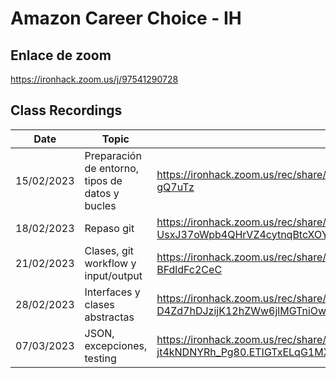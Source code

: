 # Amazon Career Choice - IH  





## Enlace de zoom

https://ironhack.zoom.us/j/97541290728

## Class Recordings

| Date       | Topic                                           | Link                                                         |
| ---------- | ----------------------------------------------- | ------------------------------------------------------------ |
| 15/02/2023 | Preparación de entorno, tipos de datos y bucles | https://ironhack.zoom.us/rec/share/Zf9q-3Q0A7bNAprlEflFDxrPvt5D_A8ofYtVYlyBAUh7HcBoMI7Ky6eD7DogenVd.biaXbW_Vr-gQ7uTz |
| 18/02/2023 | Repaso git                                      | https://ironhack.zoom.us/rec/share/fya-UsxJ37oWpb4QHrVZ4cytnqBtcXOYdlnwVR9L6A9IgwxMQLUpprxcbDEvoPw.beBtcO04yXdmsyqa |
| 21/02/2023 | Clases, git workflow y input/output             | https://ironhack.zoom.us/rec/share/VOVQy3XPRwFWR4LOstEZxmNocNwY1xgXYw3FdU9Pf1gHQtyvkYS9gvSEP0plNT1J.CKRs-BFdldFc2CeC |
| 28/02/2023 | Interfaces y clases abstractas                  | https://ironhack.zoom.us/rec/share/yvpBozf8XkbX0ltuYwS-D4Zd7hDJzijK12hZWw6jlMGTniOwVcYGsbc7PlyTBuR4.0jxOcRqmDwVb4M-c |
| 07/03/2023 | JSON, excepciones, testing                      | https://ironhack.zoom.us/rec/share/IwR85X6q7YLL7-UQiLf4KTh36ZHc2tYNGeG5D4Cv4cuNct6s-jt4kNDNYRh_Pg80.ETIGTxELqG1MXe3f |

